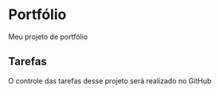 # Portfólio
 Meu projeto de portfólio

## Tarefas 

O controle das tarefas desse projeto será realizado no GitHub
